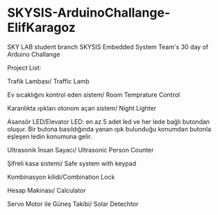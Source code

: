 # SKYSIS-ArduinoChallange-ElifKaragoz

SKY LAB student branch SKYSIS Embedded System Team's 30 day of Arduino Challange

Project List:

 Trafik Lambası/ Traffic Lamb
 
 Ev sıcaklığını kontrol eden sistem/ Room Temprature Control
 
 Karanlıkta ışıkları otonom açan sistem/ Night Lighter
 
 Asansör LED/Elevator LED: en az 5 adet led ve her lede bağlı butondan oluşur. Bir butona basıldığında yanan ışık bulunduğu konumdan butonla eşleşen ledin konumuna gelir.
 
 Ultrasonik İnsan Sayacı/ Ultrasonic Person Counter
 
 Şifreli kasa sistemi/ Safe system with keypad
 
 Kombinasyon kilidi/Combination Lock
 
 Hesap Makinası/ Calculator
 
 Servo Motor ile Güneş Takibi/ Solar Detechtor
